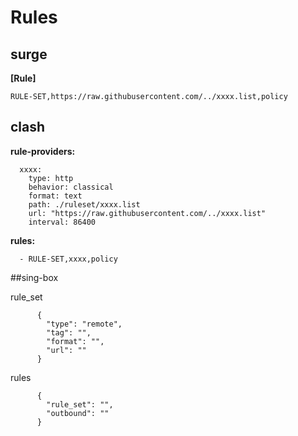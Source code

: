 # Rules

## surge

**[Rule]**

```
RULE-SET,https://raw.githubusercontent.com/../xxxx.list,policy
```

## clash

**rule-providers:**

```
  xxxx:
    type: http
    behavior: classical
    format: text
    path: ./ruleset/xxxx.list 
    url: "https://raw.githubusercontent.com/../xxxx.list"
    interval: 86400
```

**rules:**

```
  - RULE-SET,xxxx,policy
```

##sing-box

rule_set

```
      {
        "type": "remote",
        "tag": "",
        "format": "",
        "url": ""
      }
```

rules

```
      {
        "rule_set": "",
        "outbound": ""
      }
```
